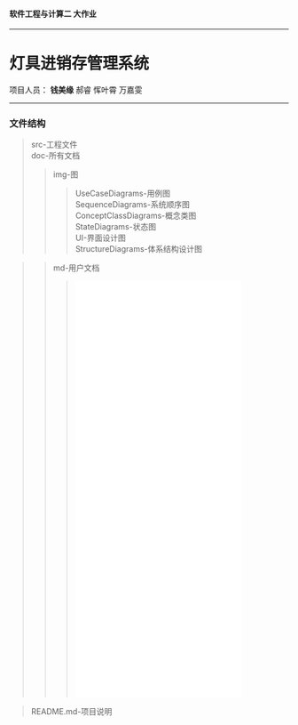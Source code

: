 #### 软件工程与计算二  大作业 ####
---
# 灯具进销存管理系统 #
项目人员： **钱美缘**      郝睿     恽叶霄       万嘉雯

---
### 文件结构 ###
>src-工程文件  
>doc-所有文档  
>>img-图  
>>>UseCaseDiagrams-用例图   
>>>SequenceDiagrams-系统顺序图   
>>>ConceptClassDiagrams-概念类图   
>>>StateDiagrams-状态图  
>>>UI-界面设计图  
>>>StructureDiagrams-体系结构设计图  

>>md-用户文档  
>>>![用例文档_v2.1.md](doc/md/用例文档_v2.1.md )    
>>>![需求规格说明文档_v2.0.md](doc/md/需求规格说明文档_v2.0.md )   
>>>![需求度量文档_v2.0.md](doc/md/需求度量文档_v2.0.md )   
>>>![需求测试用例文档_v2.0.md](doc/md/需求测试用例文档_v2.0.md )  
>>>![体系结构设计文档_v1.0.md](doc/md/体系结构设计文档_v1.0.md )  

>README.md-项目说明
